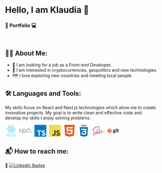 # Hello, I am Klaudia 👋
### :link: Portfolio :computer:

<br>

## 👩‍💻 About Me:
- 🔭 I am looking for a job as a Front-end Developer.
- 🌱 I am interested in cryptocurrencies, geopolitics and new technologies.
- 🗺️ I love exploring new countries and meeting local people.

## 🛠️ Languages and Tools:
My skills focus on React and Next.js technologies which allow me to create innovative projects. My goal is to write clean and effective code and develop my skills I enjoy solving problems.
<div>
  <img src="https://github.com/devicons/devicon/blob/master/icons/react/react-original-wordmark.svg" title="React" alt="React" width="40" height="40"/>&nbsp;
  <img src="https://github.com/devicons/devicon/blob/master/icons/nextjs/nextjs-original-wordmark.svg" title="NextJS" **alt="NextJS" width="40" height"40"/>&nbsp;
  <img src="https://github.com/devicons/devicon/blob/master/icons/typescript/typescript-original.svg" title="Typescript" **alt="Typescript" width="40" height="40"/>&nbsp;
  <img src="https://github.com/devicons/devicon/blob/master/icons/javascript/javascript-original.svg" title="JavaScript" alt="JavaScript" width="40" height="40"/>&nbsp;
  <img src="https://github.com/devicons/devicon/blob/master/icons/html5/html5-original.svg" title="HTML5" alt="HTML" width="40" height="40"/>&nbsp;
  <img src="https://github.com/devicons/devicon/blob/master/icons/css3/css3-plain-wordmark.svg"  title="CSS3" alt="CSS" width="40" height="40"/>&nbsp;
  <img src="https://github.com/devicons/devicon/blob/master/icons/sass/sass-original.svg" title="SASS" **alt="Sass" width="40" height="40"/>&nbsp;
  <img src="https://github.com/devicons/devicon/blob/master/icons/git/git-original-wordmark.svg" title="Git" **alt="Git" width="40" height="40"/>&nbsp;
</div>

## 📬 How to reach me:
📧 
<a href="[your-linkedin-URL](https://www.linkedin.com/in/klaudia-zygmunt/)">
  <img src="https://img.shields.io/badge/LinkedIn-blue?style=for-the-badge&logo=linkedin&logoColor=white" alt="LinkedIn Badge"/>
</a>
